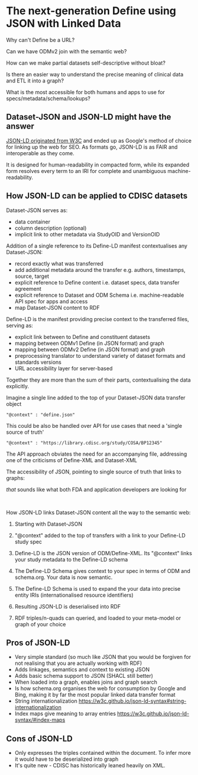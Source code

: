 # The next-generation Define using JSON with Linked Data
Why can't Define be a URL?
  
Can we have  ODMv2 join with the semantic web?

How can we make partial datasets self-descriptive without bloat?
  
Is there an easier way to understand the precise meaning of clinical data and ETL it into a graph?
  
What is the most accessible for both humans and apps to use for specs/metadata/schema/lookups?  

## Dataset-JSON and JSON-LD might have the answer

[JSON-LD originated from W3C](https://www.w3.org/TR/json-ld11/) and ended up as Google's method of choice for linking up the web for SEO. As formats go, JSON-LD is as FAIR and interoperable as they come.

It is designed for human-readability in compacted form, while its expanded form resolves every term to an IRI for complete and unambiguous machine-readability.

## How JSON-LD can be applied to CDISC datasets

Dataset-JSON serves as:
  * data container
  * column description (optional)
  * implicit link to other metadata via StudyOID and VersionOID

Addition of a single reference to its Define-LD manifest contextualises any Dataset-JSON:
  * record exactly what was transferred
  * add additional metadata around the transfer e.g. authors, timestamps, source, target
  * explicit reference to Define content i.e. dataset specs, data transfer agreement
  * explicit reference to Dataset and ODM Schema i.e. machine-readable API spec for apps and access
  * map Dataset-JSON content to RDF

Define-LD is the manifest providing precise context to the transferred files, serving as:
  * explicit link between to Define and constituent datasets
  * mapping between ODMv1 Define (in JSON format) and graph
  * mapping between ODMv2 Define (in JSON format) and graph
  * preprocessing translator to understand variety of dataset formats and standards versions
  * URL accessibility layer for server-based 

Together they are more than the sum of their parts, contextualising the data explicitly. 

  

Imagine a single line added to the top of your Dataset-JSON data transfer object

    "@context" : "define.json"

This could be also be handled over API for use cases that need a 'single source of truth'

    "@context" : "https://library.cdisc.org/study/COSA/BP12345"

The API approach obviates the need for an accompanying file, addressing one of the criticisms of Define-XML and Dataset-XML

The accessibility of JSON, pointing to single source of truth that links to graphs:

_that_ sounds like what both FDA and application developers are looking for

&nbsp;


How JSON-LD links Dataset-JSON content all the way to the semantic web:

1. Starting with Dataset-JSON

2. "@context" added to the top of transfers with a link to your Define-LD study spec

3. Define-LD is the JSON version of ODM/Define-XML. Its "@context" links your study metadata to the Define-LD schema

4. The Define-LD Schema gives context to your spec in terms of ODM and schema.org. Your data is now semantic.

5. The Define-LD Schema is used to expand the your data into precise entity IRIs (internationalised resource identifiers)

6. Resulting JSON-LD is deserialised into RDF 

7. RDF triples/n-quads can queried, and loaded to your meta-model or graph of your choice




## Pros of JSON-LD
* Very simple standard (so much like JSON that you would be forgiven for not realising that you are actually working with RDF)
* Adds linkages, semantics and context to existing JSON
* Adds basic schema support to JSON (SHACL still better)
* When loaded into a graph, enables joins and graph search
* Is how schema.org organises the web for consumption by Google and Bing, making it by far the most popular linked data transfer format
* String internationalization https://w3c.github.io/json-ld-syntax#string-internationalization
* Index maps give meaning to array entries https://w3c.github.io/json-ld-syntax/#index-maps

## Cons of JSON-LD
* Only expresses the triples contained within the document. To infer more it would have to be deserialized into graph
* It's quite new - CDISC has historically leaned heavily on XML.

